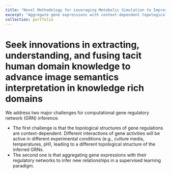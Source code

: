 ```yaml
---
title: "Novel Methodology for Leveraging Metabolic Simulation to Improve Regulatory Reconstruction"
excerpt: "Aggregate gene expressions with context-dependent topological structures of gene regulations to infer new relationships <br/><img width='800' src='/images/demo_matrix.png'>"
collection: portfolio
---
```



# Seek innovations in extracting, understanding, and fusing tacit human domain knowledge to advance image semantics interpretation in knowledge rich domains

We address two major challenges for computational gene regulatory network (GRN) inference. 
* The first challenge is that the topological structures of gene regulations are context-dependent. Different interactions of gene activities will be active in different experimental conditions (e.g., culture media, temperatures, pH), leading to a different topological structure of the inferred GRNs. 
* The second one is that aggregating gene expressions with their regulatory networks to infer new relationships in a supervised learning paradigm. 


